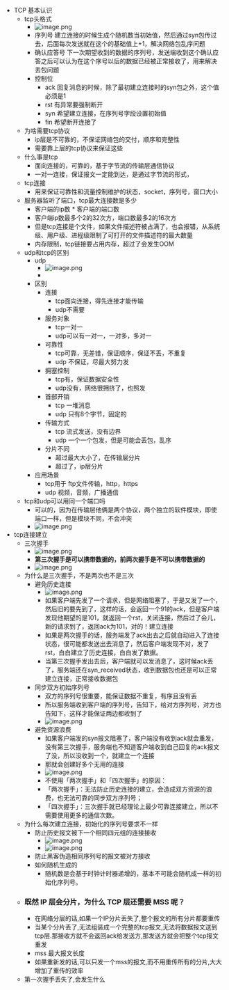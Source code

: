 - TCP 基本认识
	- tcp头格式
		- ![image.png](../assets/image_1708958514729_0.png)
		- 序列号 建立连接的时候生成个随机数当初始值，然后通过syn包传过去，后面每次发送就在这个的基础值上+1，解决网络包乱序问题
		- 确认应答号 下一次期望收到的数据的序列号，发送端收到这个确认应答之后可以认为在这个序号以后的数据已经被正常接收了，用来解决丢包问题
		- 控制位
			- ack 回复消息的时候，除了最初建立连接时的syn包之外，这个值必须是1
			- rst 有异常要强制断开
			- syn 希望建立连接，在序列号字段设置初始值
			- fin 希望断开连接了
	- 为啥需要tcp协议
		- ip层是不可靠的，不保证网络包的交付，顺序和完整性
		- 需要靠上层的tcp协议来保证这些
	- 什么事是tcp
		- 面向连接的，可靠的，基于字节流的传输层通信协议
		- 一对一连接，保证报文一定能到达，是通过字节流的形式，
	- tcp连接
		- 用来保证可靠性和流量控制维护的状态，socket，序列号，窗口大小
	- 服务器监听了端口，tcp最大连接数是多少
		- 客户端的ip数 * 客户端的端口数
		- 客户端ip数最多个2的32次方，端口数最多2的16次方
		- 但是tcp连接是个文件，如果文件描述符被占满了，也会报错，从系统级、用户级、进程级限制了可打开的文件描述符的最大数量
		- 内存限制，tcp链接要占用内存，超过了会发生OOM
	- udp和tcp的区别
		- udp
			- ![image.png](../assets/image_1708959353663_0.png)
			-
		- 区别
			- 连接
				- tcp面向连接，得先连接才能传输
				- udp不需要
			- 服务对象
				- tcp一对一
				- udp可以有一对一，一对多，多对一
			- 可靠性
				- tcp可靠，无差错，保证顺序，保证不丢，不重复
				- udp 不保证，尽最大努力发
			- 拥塞控制
				- tcp有，保证数据安全性
				- udp没有，网络很拥挤了，也照发
			- 首部开销
				- tcp 一堆消息
				- udp 只有8个字节，固定的
			- 传输方式
				- tcp 流式发送，没有边界
				- udp 一个一个包发，但是可能会丢包，乱序
			- 分片不同
				- 超过最大大小了，在传输层分片
				- 超过了，ip层分片
		- 应用场景
			- tcp用于 ftp文件传输，http，https
			- udp 视频，音频，广播通信
	- tcp和udp可以用同一个端口吗
		- 可以的，因为在传输层他俩是两个协议，两个独立的软件模块，即使端口一样，但是模块不同，不会冲突
		- ![image.png](../assets/image_1708959690671_0.png)
- tcp连接建立
	- 三次握手
		- ![image.png](../assets/image_1708959759360_0.png)
		- **第三次握手是可以携带数据的，前两次握手是不可以携带数据的**
		- ![image.png](../assets/image_1708959969424_0.png)
	- 为什么是三次握手，不是两次也不是三次
		- 避免历史连接
			- ![image.png](../assets/image_1708960094505_0.png)
			- 如果客户端先发了一个请求，但是网络阻塞了，于是又发了一个，然后旧的要先到了，这样的话，会返回一个91的ack，但是客户端发现他期望的是101，就返回一个rst，关闭连接，然后过了会儿，新的请求到了，返回ack为101，对的！建立连接
			- 如果是两次握手的话，服务端发了ack出去之后就自动进入了连接状态，很可能都发送出去消息了，然后客户端发现不对，发了rst，白白建立了历史连接，白白发了数据。
			- 当第三次握手发出去后，客户端就可以发消息了，这时候ack丢了，服务端还在syn_received状态，收到数据包也还是可以正常建立连接，正常接收数据包
		- 同步双方初始序列号
			- 双方的序列号很重要，能保证数据不重复，有序且没有丢
			- 所以服务端收到客户端的序列号，告知下，给对方序列号，对方也告知下，这样才能保证两边都收到了
			- ![image.png](../assets/image_1708960858853_0.png)
		- 避免资源浪费
			- 如果客户端发的syn报文阻塞了，客户端没有收到ack就会重发，没有第三次握手，服务端也不知道客户端收到自己回复的ack报文了没，所以没收到一个，就建立一个连接
			- 那就会创建好多个无用的连接
			- ![image.png](../assets/image_1708961017211_0.png)
			- 不使用「两次握手」和「四次握手」的原因：
			- 「两次握手」：无法防止历史连接的建立，会造成双方资源的浪费，也无法可靠的同步双方序列号；
			- 「四次握手」：三次握手就已经理论上最少可靠连接建立，所以不需要使用更多的通信次数。
	- 为什么每次建立连接，初始化的序列号要求不一样
		- 防止历史报文被下一个相同四元组的连接接收
			- ![image.png](../assets/image_1708961322322_0.png)
			- ![image.png](../assets/image_1708961333736_0.png)
		- 防止黑客伪造相同序列号的报文被对方接收
		- 如何随机生成的
			- 随机数是会基于时钟计时器递增的，基本不可能会随机成一样的初始化序列号。
	- ### 既然 IP 层会分片，为什么 TCP 层还需要 MSS 呢？
		- 在网络分层的话,如果一个IP分片丢失了,整个报文的所有分片都要重传
		- 当某个分片丢了,无法组装成一个完整的tcp报文,无法将数据报文送到tcp层.那接收方就不会返回ack给发送方,那发送方就会把整个tcp报文重发
		- mss 最大报文长度
		- 如果重新发的话,可以只发一个mss的报文,而不用重传所有的分片,大大增加了重传的效率
	- 第一次握手丢失了,会发生什么